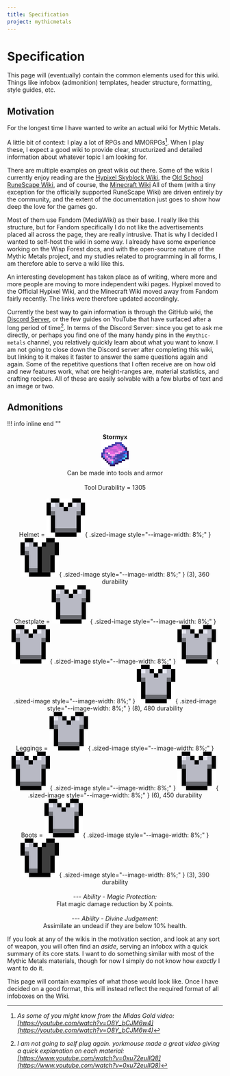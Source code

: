 ```yaml
---
title: Specification
project: mythicmetals
---
```


# Specification

This page will (eventually) contain the common elements used for this wiki. Things like infobox (admonition) templates, header structure, formatting, style guides, etc.

## Motivation

For the longest time I have wanted to write an actual wiki for Mythic Metals.

A little bit of context: I play a lot of RPGs and MMORPGs[^1]. When I play these, I expect a good wiki to provide clear, structurized and detailed information about whatever topic I am looking for.

There are multiple examples on great wikis out there. Some of the wikis I currently enjoy reading are the [Hypixel Skyblock Wiki](https://wiki.hypixel.net), the [Old School RuneScape Wiki](https://os.rs.wiki), and of course, the [Minecraft Wiki](https://minecraft.wiki) All of them (with a tiny exception for the officially supported RuneScape Wiki) are driven entirely by the community, and the extent of the documentation just goes to show how deep the love for the games go.

Most of them use Fandom (MediaWiki) as their base. I really like this structure, but for Fandom specifically I do not like the advertisements placed all across the page, they are really intrusive. That is why I decided I wanted to self-host the wiki in some way. I already have some experience working on the Wisp Forest docs, and with the open-source nature of the Mythic Metals project, and my studies related to programming in all forms, I am therefore able to serve a wiki like this.

An interesting development has taken place as of writing, where more and more people are moving to more independent wiki pages. Hypixel moved to the Official Hypixel Wiki, and the Minecraft Wiki moved away from Fandom fairly recently. The links were therefore updated accordingly.

Currently the best way to gain information is through the GitHub wiki, the [Discord Server](https://discord.com/invite/69cKvQWScC), or the few guides on YouTube that have surfaced after a long period of time[^2]. In terms of the Discord Server: since you get to ask me directly, or perhaps you find one of the many handy pins in the `#mythic-metals` channel, you relatively quickly learn about what you want to know. I am not going to close down the Discord server after completing this wiki, but linking to it makes it faster to answer the same questions again and again. Some of the repetitive questions that I often receive are on how old and new features work, what ore height-ranges are, material statistics, and crafting recipes. All of these are easily solvable with a few blurbs of text and an image or two.

## Admonitions

!!! info inline end ""
    <center>**Stormyx**<br>
    ![Image of a Stormyx Ingot, a mainly pink ingot with a blue accent/border](../assets/favicon.png)<br>
    Can be made into tools and armor<br><br>
    Tool Durability = 1305<br><br>
    Helmet =
    ![armor](../assets/icon/full_armor_icon.png){ .sized-image style="--image-width: 8%;" }
    ![armor](../assets/icon/half_armor_icon.png){ .sized-image style="--image-width: 8%;" }
    (3), 360 durability<br>
    Chestplate =
    ![armor](../assets/icon/full_armor_icon.png){ .sized-image style="--image-width: 8%;" }
    ![armor](../assets/icon/full_armor_icon.png){ .sized-image style="--image-width: 8%;" }
    ![armor](../assets/icon/full_armor_icon.png){ .sized-image style="--image-width: 8%;" }
    ![armor](../assets/icon/full_armor_icon.png){ .sized-image style="--image-width: 8%;" }
    (8), 480 durability<br>
    Leggings =
    ![armor](../assets/icon/full_armor_icon.png){ .sized-image style="--image-width: 8%;" }
    ![armor](../assets/icon/full_armor_icon.png){ .sized-image style="--image-width: 8%;" }
    ![armor](../assets/icon/full_armor_icon.png){ .sized-image style="--image-width: 8%;" }
    (6), 450 durability<br>
    Boots =
    ![armor](../assets/icon/full_armor_icon.png){ .sized-image style="--image-width: 8%;" }
    ![armor](../assets/icon/half_armor_icon.png){ .sized-image style="--image-width: 8%;" }
    (3), 390 durability<br><br>
    ---
    *Ability - Magic Protection:* <br>
    Flat magic damage reduction by X points.<br>
    <br>
    ---
    *Ability - Divine Judgement:* <br>
    Assimilate an undead if they are below 10% health.<br>
    </center>

If you look at any of the wikis in the motivation section, and look at any sort of weapon, you will often find an *aside*, serving an infobox with a quick summary of its core stats. I want to do something similar with most of the Mythic Metals materials, though for now I simply do not know how *exactly* I want to do it.

This page will contain examples of what those would look like. Once I have decided on a good format, this will instead reflect the required format of all infoboxes on the Wiki.

[^1]: *As some of you might know from the Midas Gold video: [https://youtube.com/watch?v=O8Y_bCJM6w4](https://youtube.com/watch?v=O8Y_bCJM6w4)*
[^2]: *I am not going to self plug again. yorkmouse made a great video giving a quick explanation on each material: [https://www.youtube.com/watch?v=0xu72euIlQ8](https://www.youtube.com/watch?v=0xu72euIlQ8)*
